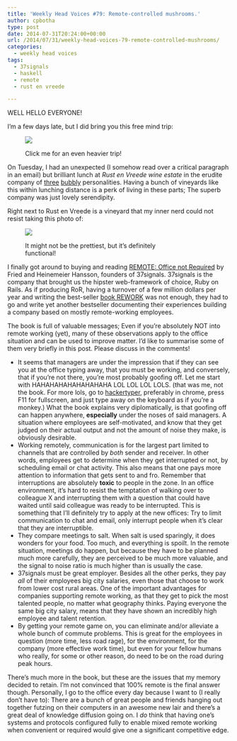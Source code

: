 ```yaml
---
title: 'Weekly Head Voices #79: Remote-controlled mushrooms.'
author: cpbotha
type: post
date: 2014-07-31T20:24:00+00:00
url: /2014/07/31/weekly-head-voices-79-remote-controlled-mushrooms/
categories:
  - weekly head voices
tags:
  - 37signals
  - haskell
  - remote
  - rust en vreede

---
```

WELL HELLO EVERYONE! 

I&#8217;m a few days late, but I did bring you this free mind trip: <figure style="width: 300px" class="wp-caption alignnone"><a href="http://cpbotha.net/wp-content/uploads/2014/07/wpid-mushrooms_on_yer_screen.jpg" data-rel="lightbox-image-0" data-rl_title="" data-rl_caption="" title="">

![][1]</a><figcaption class="wp-caption-text">Click me for an even heavier trip!</figcaption></figure> 

On Tuesday, I had an unexpected (I somehow read over a critical paragraph in an email) but brilliant lunch at _Rust en Vreede wine estate_ in the erudite company of [three][2] [bubbly][3] personalities. Having a bunch of vineyards like this within lunching distance is a perk of living in these parts; The superb company was just lovely serendipity. 

Right next to Rust en Vreede is a vineyard that my inner nerd could not resist taking this photo of: <figure style="width: 300px" class="wp-caption alignnone"><a href="http://cpbotha.net/wp-content/uploads/2014/07/wpid-haskell_vineyards.jpg" data-rel="lightbox-image-1" data-rl_title="" data-rl_caption="" title="">

![][4]</a><figcaption class="wp-caption-text">It might not be the prettiest, but it&#8217;s definitely functional!</figcaption></figure> 

I finally got around to buying and reading [REMOTE: Office not Required][5] by Fried and Heinemeier Hansson, founders of 37signals. 37signals is the company that brought us the hipster web-framework of choice, Ruby on Rails. As if producing RoR, having a turnover of a few million dollars per year and writing the best-seller [book REWORK][6] was not enough, they had to go and write yet another bestseller documenting their experiences building a company based on mostly remote-working employees. 

The book is full of valuable messages; Even if you&#8217;re absolutely NOT into remote working (yet), many of these observations apply to the office situation and can be used to improve matter. I&#8217;d like to summarise some of them very briefly in this post. Please discuss in the comments! 

<ul class="org-ul">
  <li>
    It seems that managers are under the impression that if they can see you at the office typing away, that you must be working, and conversely, that if you&#8217;re not there, you&#8217;re most probably goofing off. Let me start with HAHAHAHAHAHAHAHAHA LOL LOL LOL LOLS. (that was me, not the book. For more lols, go to <a href="http://hackertyper.com/">hackertyper</a>, preferably in chrome, press F11 for fullscreen, and just type away on the keyboard as if you&#8217;re a monkey.) What the book explains very diplomatically, is that goofing off can happen anywhere, <b>especially</b> under the noses of said managers. A situation where employees are self-motivated, and know that they get judged on their actual output and not the amount of noise they make, is obviously desirable.
  </li>
  <li>
    Working remotely, communication is for the largest part limited to channels that are controlled by <i>both</i> sender and receiver. In other words, employees get to determine when they get interrupted or not, by scheduling email or chat activity. This also means that one pays more attention to information that gets sent to and fro. Remember that interruptions are absolutely <b>toxic</b> to people in the zone. In an office environment, it&#8217;s hard to resist the temptation of walking over to colleague X and interrupting them with a question that could have waited until said colleague was ready to be interrupted. This is something that I&#8217;ll definitely try to apply at the new offices: Try to limit communication to chat and email, only interrupt people when it&#8217;s clear that they are interruptible.
  </li>
  <li>
    They compare meetings to salt. When salt is used sparingly, it does wonders for your food. Too much, and everything is spoilt. In the remote situation, meetings do happen, but because they have to be planned much more carefully, they are perceived to be much more valuable, and the signal to noise ratio is much higher than is usually the case.
  </li>
  <li>
    37signals must be great employer. Besides all the other perks, they pay <i>all</i> of their employees big city salaries, even those that choose to work from lower cost rural areas. One of the important advantages for companies supporting remote working, as that they get to pick the most talented people, no matter what geography thinks. Paying everyone the same big city salary, means that they have shown an incredibly high employee and talent retention.
  </li>
  <li>
    By getting your remote game on, you can eliminate and/or alleviate a whole bunch of commute problems. This is great for the employees in question (more time, less road rage), for the environment, for the company (more effective work time), but even for your fellow humans who really, for some or other reason, do need to be on the road during peak hours.
  </li>
</ul>

There&#8217;s much more in the book, but these are the issues that my memory decided to retain. I&#8217;m not convinced that 100% remote is the final answer though. Personally, I go to the office every day because I want to (I really don&#8217;t have to): There are a bunch of great people and friends hanging out together futzing on their computers in an awesome new lair and there&#8217;s a great deal of knowledge diffusion going on. I _do_ think that having one&#8217;s systems and protocols configured fully to enable mixed remote working when convenient or required would give one a significant competitive edge.

 [1]: http://cpbotha.net/wp-content/uploads/2014/07/wpid-mushrooms_on_yer_screen-300x300.jpg
 [2]: http://mentat.za.net/
 [3]: http://francoismalan.com/
 [4]: http://cpbotha.net/wp-content/uploads/2014/07/wpid-haskell_vineyards-300x225.jpg
 [5]: http://37signals.com/remote/
 [6]: http://37signals.com/rework/

